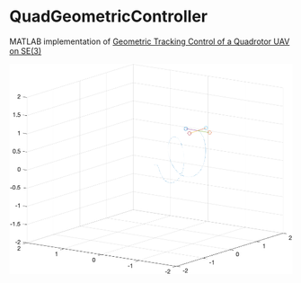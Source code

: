 # QuadGeometricController

MATLAB implementation of [Geometric Tracking Control of a Quadrotor UAV on SE(3)](https://ieeexplore.ieee.org/document/5717652)


![plot](plot.png)